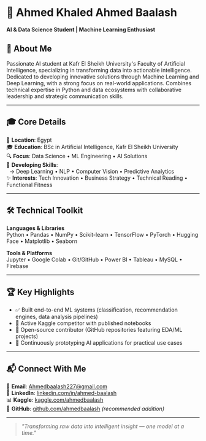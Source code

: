 # 👋 Ahmed Khaled Ahmed Baalash  
**AI & Data Science Student | Machine Learning Enthusiast**

## 🌟 About Me  
Passionate AI student at Kafr El Sheikh University's Faculty of Artificial Intelligence, specializing in transforming data into actionable intelligence. Dedicated to developing innovative solutions through Machine Learning and Deep Learning, with a strong focus on real-world applications. Combines technical expertise in Python and data ecosystems with collaborative leadership and strategic communication skills.

---

## 🎓 Core Details  
📍 **Location**: Egypt  
🎓 **Education**: BSc in Artificial Intelligence, Kafr El Sheikh University  
🔍 **Focus**: Data Science • ML Engineering • AI Solutions  
🌱 **Developing Skills**:  
&nbsp;&nbsp;→ Deep Learning • NLP • Computer Vision • Predictive Analytics  
✨ **Interests**: Tech Innovation • Business Strategy • Technical Reading • Functional Fitness  

---

## 🛠️ Technical Toolkit  

**Languages & Libraries**  
Python • Pandas • NumPy • Scikit-learn • TensorFlow • PyTorch • Hugging Face • Matplotlib • Seaborn  

**Tools & Platforms**  
Jupyter • Google Colab • Git/GitHub • Power BI • Tableau • MySQL • Firebase  

---

## 🏆 Key Highlights  
- ✅ Built end-to-end ML systems (classification, recommendation engines, data analysis pipelines)  
- 🥈 Active Kaggle competitor with published notebooks  
- 📂 Open-source contributor (GitHub repositories featuring EDA/ML projects)  
- 🔭 Continuously prototyping AI applications for practical use cases  

---

## 📬 Connect With Me  
📧 **Email**: [Ahmedbaalash227@gmail.com](mailto:Ahmedbaalash227@gmail.com)  
💼 **LinkedIn**: [linkedin.com/in/ahmed-baalash](https://www.linkedin.com/in/ahmed-baalash)  
📊 **Kaggle**: [kaggle.com/ahmedbaalash](https://www.kaggle.com/ahmedbaalash)  
🐙 **GitHub**: [github.com/ahmedbaalash](https://github.com/ahmedbaalash) *(recommended addition)*  

---

> *"Transforming raw data into intelligent insight — one model at a time."*  
